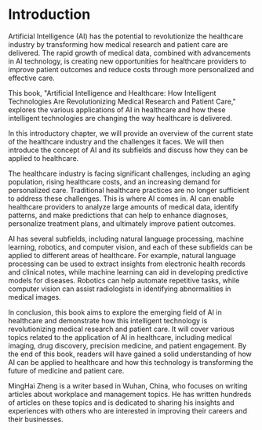 # Introduction

Artificial Intelligence (AI) has the potential to revolutionize the healthcare industry by transforming how medical research and patient care are delivered. The rapid growth of medical data, combined with advancements in AI technology, is creating new opportunities for healthcare providers to improve patient outcomes and reduce costs through more personalized and effective care.

This book, "Artificial Intelligence and Healthcare: How Intelligent Technologies Are Revolutionizing Medical Research and Patient Care," explores the various applications of AI in healthcare and how these intelligent technologies are changing the way healthcare is delivered.

In this introductory chapter, we will provide an overview of the current state of the healthcare industry and the challenges it faces. We will then introduce the concept of AI and its subfields and discuss how they can be applied to healthcare.

The healthcare industry is facing significant challenges, including an aging population, rising healthcare costs, and an increasing demand for personalized care. Traditional healthcare practices are no longer sufficient to address these challenges. This is where AI comes in. AI can enable healthcare providers to analyze large amounts of medical data, identify patterns, and make predictions that can help to enhance diagnoses, personalize treatment plans, and ultimately improve patient outcomes.

AI has several subfields, including natural language processing, machine learning, robotics, and computer vision, and each of these subfields can be applied to different areas of healthcare. For example, natural language processing can be used to extract insights from electronic health records and clinical notes, while machine learning can aid in developing predictive models for diseases. Robotics can help automate repetitive tasks, while computer vision can assist radiologists in identifying abnormalities in medical images.

In conclusion, this book aims to explore the emerging field of AI in healthcare and demonstrate how this intelligent technology is revolutionizing medical research and patient care. It will cover various topics related to the application of AI in healthcare, including medical imaging, drug discovery, precision medicine, and patient engagement. By the end of this book, readers will have gained a solid understanding of how AI can be applied to healthcare and how this technology is transforming the future of medicine and patient care.

MingHai Zheng is a writer based in Wuhan, China, who focuses on writing articles about workplace and management topics. He has written hundreds of articles on these topics and is dedicated to sharing his insights and experiences with others who are interested in improving their careers and their businesses.
